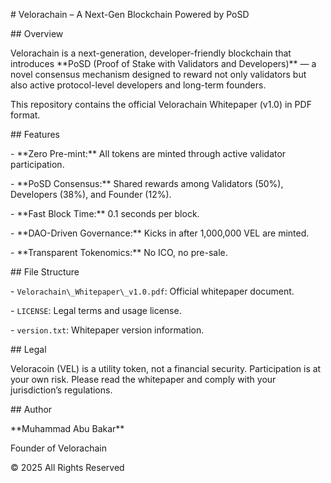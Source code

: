 \# Velorachain – A Next-Gen Blockchain Powered by PoSD



\## Overview



Velorachain is a next-generation, developer-friendly blockchain that introduces \*\*PoSD (Proof of Stake with Validators and Developers)\*\* — a novel consensus mechanism designed to reward not only validators but also active protocol-level developers and long-term founders.



This repository contains the official Velorachain Whitepaper (v1.0) in PDF format.



\## Features



\- \*\*Zero Pre-mint:\*\* All tokens are minted through active validator participation.

\- \*\*PoSD Consensus:\*\* Shared rewards among Validators (50%), Developers (38%), and Founder (12%).

\- \*\*Fast Block Time:\*\* 0.1 seconds per block.

\- \*\*DAO-Driven Governance:\*\* Kicks in after 1,000,000 VEL are minted.

\- \*\*Transparent Tokenomics:\*\* No ICO, no pre-sale.



\## File Structure



\- `Velorachain\_Whitepaper\_v1.0.pdf`: Official whitepaper document.

\- `LICENSE`: Legal terms and usage license.

\- `version.txt`: Whitepaper version information.



\## Legal



Veloracoin (VEL) is a utility token, not a financial security. Participation is at your own risk. Please read the whitepaper and comply with your jurisdiction’s regulations.



\## Author



\*\*Muhammad Abu Bakar\*\*  

Founder of Velorachain  

© 2025 All Rights Reserved





